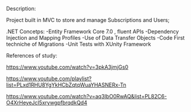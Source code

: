 Description: 


Project built in MVC to store and manage Subscriptions and Users;

.NET Concetps:
-Entity Framework Core 7.0 , fluent APIs 
-Dependency Injection and Mapping Profiles
-Use of Data Transfer Objects 
-Code First techniche of Migrations
-Unit Tests with XUnity Framework 


References of study:


https://www.youtube.com/watch?v=3pkA3jmjGs0

https://www.youtube.com/playlist?list=PLxd1RHU8YgYkHCbZqtqWuaYHASNERx-Tn

https://www.youtube.com/watch?v=aq3IbO0RwAQ&list=PL82C6-O4XrHeyeJcI5xrywgpfbrqdkQd4
